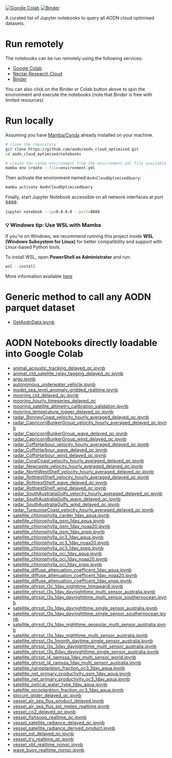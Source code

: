 [![Google Colab](https://colab.research.google.com/assets/colab-badge.svg)](https://colab.research.google.com/github/aodn/aodn_cloud_optimised/)
[![Binder](https://mybinder.org/badge_logo.svg)](https://mybinder.org/v2/gh/aodn/aodn_cloud_optimised/main?filepath=notebooks)

A curated list of Jupyter notebooks to query all AODN cloud optimised datasets.

# Run remotely

The notebooks can be run remotely using the following services:

- [Google Colab](https://colab.research.google.com/)
- [Nectar Research Cloud](https://jupyterhub.rc.nectar.org.au/)
- [Binder](https://mybinder.org/)

You can also click on the Binder or Colab button above to spin the environment and execute the notebooks (note that Binder is free with limited resources)

# Run locally

Assuming you have [Mamba/Conda](https://github.com/conda-forge/miniforge) already installed on your machine.

```bash
# clone the repository
git clone https://github.com/aodn/aodn_cloud_optimised.git
cd aodn_cloud_optimised/notebooks

# create the conda environment from the environment.yml file available in the notebook folder (not the repository root folder)
mamba env create --file=environment.yml
```

Then activate the environment named `AodnCloudOptimisedQuery`:

```bash
mamba activate AodnCloudOptimisedQuery
```

Finally, start Jupyter Notebook accessible on all network interfaces at port 8888:

```bash
jupyter notebook --ip=0.0.0.0 --port=8888
```

### 💡 Windows tip: Use WSL with Mamba

If you're on Windows, we recommend running this project inside **WSL (Windows Subsystem for Linux)** for better compatibility and support with Linux-based Python tools.

To install WSL, open **PowerShell as Administrator** and run:

```powershell
wsl --install
```

More information available [here](https://github.com/conda-forge/miniforge?tab=readme-ov-file#windows-subsystem-for-linux-wsl)

# Generic method to call any AODN parquet dataset

- [GetAodnData.ipynb](https://githubtocolab.com/aodn/aodn_cloud_optimised/blob/main/notebooks/GetAodnData.ipynb)

# AODN Notebooks directly loadable into Google Colab

- [animal_acoustic_tracking_delayed_qc.ipynb](https://githubtocolab.com/aodn/aodn_cloud_optimised/blob/main/notebooks/animal_acoustic_tracking_delayed_qc.ipynb)
- [animal_ctd_satellite_relay_tagging_delayed_qc.ipynb](https://githubtocolab.com/aodn/aodn_cloud_optimised/blob/main/notebooks/animal_ctd_satellite_relay_tagging_delayed_qc.ipynb)
- [argo.ipynb](https://githubtocolab.com/aodn/aodn_cloud_optimised/blob/main/notebooks/argo.ipynb)
- [autonomous_underwater_vehicle.ipynb](https://githubtocolab.com/aodn/aodn_cloud_optimised/blob/main/notebooks/autonomous_underwater_vehicle.ipynb)
- [model_sea_level_anomaly_gridded_realtime.ipynb](https://githubtocolab.com/aodn/aodn_cloud_optimised/blob/main/notebooks/model_sea_level_anomaly_gridded_realtime.ipynb)
- [mooring_ctd_delayed_qc.ipynb](https://githubtocolab.com/aodn/aodn_cloud_optimised/blob/main/notebooks/mooring_ctd_delayed_qc.ipynb)
- [mooring_hourly_timeseries_delayed_qc](https://githubtocolab.com/aodn/aodn_cloud_optimised/blob/main/notebooks/mooring_hourly_timeseries_delayed_qc.ipynb)
- [mooring_satellite_altimetry_calibration_validation.ipynb](https://githubtocolab.com/aodn/aodn_cloud_optimised/blob/main/notebooks/mooring_satellite_altimetry_calibration_validation.ipynb)
- [mooring_temperature_logger_delayed_qc.ipynb](https://githubtocolab.com/aodn/aodn_cloud_optimised/blob/main/notebooks/mooring_temperature_logger_delayed_qc.ipynb)
- [radar_BonneyCoast_velocity_hourly_averaged_delayed_qc.ipynb](https://githubtocolab.com/aodn/aodn_cloud_optimised/blob/main/notebooks/radar_BonneyCoast_velocity_hourly_averaged_delayed_qc.ipynb)
- [radar_CapricornBunkerGroup_velocity_hourly_averaged_delayed_qc.ipynb](https://githubtocolab.com/aodn/aodn_cloud_optimised/blob/main/notebooks/radar_CapricornBunkerGroup_velocity_hourly_averaged_delayed_qc.ipynb)
- [radar_CapricornBunkerGroup_wave_delayed_qc.ipynb](https://githubtocolab.com/aodn/aodn_cloud_optimised/blob/main/notebooks/radar_CapricornBunkerGroup_wave_delayed_qc.ipynb)
- [radar_CapricornBunkerGroup_wind_delayed_qc.ipynb](https://githubtocolab.com/aodn/aodn_cloud_optimised/blob/main/notebooks/radar_CapricornBunkerGroup_wind_delayed_qc.ipynb)
- [radar_CoffsHarbour_velocity_hourly_averaged_delayed_qc.ipynb](https://githubtocolab.com/aodn/aodn_cloud_optimised/blob/main/notebooks/radar_CoffsHarbour_velocity_hourly_averaged_delayed_qc.ipynb)
- [radar_CoffsHarbour_wave_delayed_qc.ipynb](https://githubtocolab.com/aodn/aodn_cloud_optimised/blob/main/notebooks/radar_CoffsHarbour_wave_delayed_qc.ipynb)
- [radar_CoffsHarbour_wind_delayed_qc.ipynb](https://githubtocolab.com/aodn/aodn_cloud_optimised/blob/main/notebooks/radar_CoffsHarbour_wind_delayed_qc.ipynb)
- [radar_CoralCoast_velocity_hourly_averaged_delayed_qc.ipynb](https://githubtocolab.com/aodn/aodn_cloud_optimised/blob/main/notebooks/radar_CoralCoast_velocity_hourly_averaged_delayed_qc.ipynb)
- [radar_Newcastle_velocity_hourly_averaged_delayed_qc.ipynb](https://githubtocolab.com/aodn/aodn_cloud_optimised/blob/main/notebooks/radar_Newcastle_velocity_hourly_averaged_delayed_qc.ipynb)
- [radar_NorthWestShelf_velocity_hourly_averaged_delayed_qc.ipynb](https://githubtocolab.com/aodn/aodn_cloud_optimised/blob/main/notebooks/radar_NorthWestShelf_velocity_hourly_averaged_delayed_qc.ipynb)
- [radar_RottnestShelf_velocity_hourly_averaged_delayed_qc.ipynb](https://githubtocolab.com/aodn/aodn_cloud_optimised/blob/main/notebooks/radar_RottnestShelf_velocity_hourly_averaged_delayed_qc.ipynb)
- [radar_RottnestShelf_wave_delayed_qc.ipynb](https://githubtocolab.com/aodn/aodn_cloud_optimised/blob/main/notebooks/radar_RottnestShelf_wave_delayed_qc.ipynb)
- [radar_RottnestShelf_wind_delayed_qc.ipynb](https://githubtocolab.com/aodn/aodn_cloud_optimised/blob/main/notebooks/radar_RottnestShelf_wind_delayed_qc.ipynb)
- [radar_SouthAustraliaGulfs_velocity_hourly_averaged_delayed_qc.ipynb](https://githubtocolab.com/aodn/aodn_cloud_optimised/blob/main/notebooks/radar_SouthAustraliaGulfs_velocity_hourly_averaged_delayed_qc.ipynb)
- [radar_SouthAustraliaGulfs_wave_delayed_qc.ipynb](https://githubtocolab.com/aodn/aodn_cloud_optimised/blob/main/notebooks/radar_SouthAustraliaGulfs_wave_delayed_qc.ipynb)
- [radar_SouthAustraliaGulfs_wind_delayed_qc.ipynb](https://githubtocolab.com/aodn/aodn_cloud_optimised/blob/main/notebooks/radar_SouthAustraliaGulfs_wind_delayed_qc.ipynb)
- [radar_TurquoiseCoast_velocity_hourly_averaged_delayed_qc.ipynb](https://githubtocolab.com/aodn/aodn_cloud_optimised/blob/main/notebooks/radar_TurquoiseCoast_velocity_hourly_averaged_delayed_qc.ipynb)
- [satellite_chlorophylla_carder_1day_aqua.ipynb](https://githubtocolab.com/aodn/aodn_cloud_optimised/blob/main/notebooks/satellite_chlorophylla_carder_1day_aqua.ipynb)
- [satellite_chlorophylla_gsm_1day_aqua.ipynb](https://githubtocolab.com/aodn/aodn_cloud_optimised/blob/main/notebooks/satellite_chlorophylla_gsm_1day_aqua.ipynb)
- [satellite_chlorophylla_gsm_1day_noaa20.ipynb](https://githubtocolab.com/aodn/aodn_cloud_optimised/blob/main/notebooks/satellite_chlorophylla_gsm_1day_noaa20.ipynb)
- [satellite_chlorophylla_gsm_1day_snpp.ipynb](https://githubtocolab.com/aodn/aodn_cloud_optimised/blob/main/notebooks/satellite_chlorophylla_gsm_1day_snpp.ipynb)
- [satellite_chlorophylla_oc3_1day_aqua.ipynb](https://githubtocolab.com/aodn/aodn_cloud_optimised/blob/main/notebooks/satellite_chlorophylla_oc3_1day_aqua.ipynb)
- [satellite_chlorophylla_oc3_1day_noaa20.ipynb](https://githubtocolab.com/aodn/aodn_cloud_optimised/blob/main/notebooks/satellite_chlorophylla_oc3_1day_noaa20.ipynb)
- [satellite_chlorophylla_oc3_1day_snpp.ipynb](https://githubtocolab.com/aodn/aodn_cloud_optimised/blob/main/notebooks/satellite_chlorophylla_oc3_1day_snpp.ipynb)
- [satellite_chlorophylla_oci_1day_aqua.ipynb](https://githubtocolab.com/aodn/aodn_cloud_optimised/blob/main/notebooks/satellite_chlorophylla_oci_1day_aqua.ipynb)
- [satellite_chlorophylla_oci_1day_noaa20.ipynb](https://githubtocolab.com/aodn/aodn_cloud_optimised/blob/main/notebooks/satellite_chlorophylla_oci_1day_noaa20.ipynb)
- [satellite_chlorophylla_oci_1day_snpp.ipynb](https://githubtocolab.com/aodn/aodn_cloud_optimised/blob/main/notebooks/satellite_chlorophylla_oci_1day_snpp.ipynb)
- [satellite_diffuse_attenuation_coefficent_1day_aqua.ipynb](https://githubtocolab.com/aodn/aodn_cloud_optimised/blob/main/notebooks/satellite_diffuse_attenuation_coefficent_1day_aqua.ipynb)
- [satellite_diffuse_attenuation_coefficent_1day_noaa20.ipynb](https://githubtocolab.com/aodn/aodn_cloud_optimised/blob/main/notebooks/satellite_diffuse_attenuation_coefficent_1day_noaa20.ipynb)
- [satellite_diffuse_attenuation_coefficent_1day_snpp.ipynb](https://githubtocolab.com/aodn/aodn_cloud_optimised/blob/main/notebooks/satellite_diffuse_attenuation_coefficent_1day_snpp.ipynb)
- [satellite_ghrsst_l3c_1day_nighttime_himawari8.ipynb](https://githubtocolab.com/aodn/aodn_cloud_optimised/blob/main/notebooks/satellite_ghrsst_l3c_1day_nighttime_himawari8.ipynb)
- [satellite_ghrsst_l3s_1day_daynighttime_multi_sensor_australia.ipynb](https://githubtocolab.com/aodn/aodn_cloud_optimised/blob/main/notebooks/satellite_ghrsst_l3s_1day_daynighttime_multi_sensor_australia.ipynb)
- [satellite_ghrsst_l3s_1day_daynighttime_multi_sensor_southernocean.ipynb](https://githubtocolab.com/aodn/aodn_cloud_optimised/blob/main/notebooks/satellite_ghrsst_l3s_1day_daynighttime_multi_sensor_southernocean.ipynb)
- [satellite_ghrsst_l3s_1day_daynighttime_single_sensor_australia.ipynb](https://githubtocolab.com/aodn/aodn_cloud_optimised/blob/main/notebooks/satellite_ghrsst_l3s_1day_daynighttime_single_sensor_australia.ipynb)
- [satellite_ghrsst_l3s_1day_daynighttime_single_sensor_southernocean.ipynb](https://githubtocolab.com/aodn/aodn_cloud_optimised/blob/main/notebooks/satellite_ghrsst_l3s_1day_daynighttime_single_sensor_southernocean.ipynb)
- [satellite_ghrsst_l3s_1day_nighttime_geopolar_multi_sensor_australia.ipynb](https://githubtocolab.com/aodn/aodn_cloud_optimised/blob/main/notebooks/satellite_ghrsst_l3s_1day_nighttime_geopolar_multi_sensor_australia.ipynb)
- [satellite_ghrsst_l3s_1day_nighttime_multi_sensor_australia.ipynb](https://githubtocolab.com/aodn/aodn_cloud_optimised/blob/main/notebooks/satellite_ghrsst_l3s_1day_nighttime_multi_sensor_australia.ipynb)
- [satellite_ghrsst_l3s_1month_daytime_single_sensor_australia.ipynb](https://githubtocolab.com/aodn/aodn_cloud_optimised/blob/main/notebooks/satellite_ghrsst_l3s_1month_daytime_single_sensor_australia.ipynb)
- [satellite_ghrsst_l3s_3day_daynighttime_multi_sensor_australia.ipynb](https://githubtocolab.com/aodn/aodn_cloud_optimised/blob/main/notebooks/satellite_ghrsst_l3s_3day_daynighttime_multi_sensor_australia.ipynb)
- [satellite_ghrsst_l3s_6day_daynighttime_single_sensor_australia.ipynb](https://githubtocolab.com/aodn/aodn_cloud_optimised/blob/main/notebooks/satellite_ghrsst_l3s_6day_daynighttime_single_sensor_australia.ipynb)
- [satellite_ghrsst_l4_gamssa_1day_multi_sensor_world.ipynb](https://githubtocolab.com/aodn/aodn_cloud_optimised/blob/main/notebooks/satellite_ghrsst_l4_gamssa_1day_multi_sensor_world.ipynb)
- [satellite_ghrsst_l4_ramssa_1day_multi_sensor_australia.ipynb](https://githubtocolab.com/aodn/aodn_cloud_optimised/blob/main/notebooks/satellite_ghrsst_l4_ramssa_1day_multi_sensor_australia.ipynb)
- [satellite_nanoplankton_fraction_oc3_1day_aqua.ipynb](https://githubtocolab.com/aodn/aodn_cloud_optimised/blob/main/notebooks/satellite_nanoplankton_fraction_oc3_1day_aqua.ipynb)
- [satellite_net_primary_productivity_gsm_1day_aqua.ipynb](https://githubtocolab.com/aodn/aodn_cloud_optimised/blob/main/notebooks/satellite_net_primary_productivity_gsm_1day_aqua.ipynb)
- [satellite_net_primary_productivity_oc3_1day_aqua.ipynb](https://githubtocolab.com/aodn/aodn_cloud_optimised/blob/main/notebooks/satellite_net_primary_productivity_oc3_1day_aqua.ipynb)
- [satellite_optical_water_type_1day_aqua.ipynb](https://githubtocolab.com/aodn/aodn_cloud_optimised/blob/main/notebooks/satellite_optical_water_type_1day_aqua.ipynb)
- [satellite_picoplankton_fraction_oc3_1day_aqua.ipynb](https://githubtocolab.com/aodn/aodn_cloud_optimised/blob/main/notebooks/satellite_picoplankton_fraction_oc3_1day_aqua.ipynb)
- [slocum_glider_delayed_qc.ipynb](https://githubtocolab.com/aodn/aodn_cloud_optimised/blob/main/notebooks/slocum_glider_delayed_qc.ipynb)
- [vessel_air_sea_flux_product_delayed.ipynb](https://githubtocolab.com/aodn/aodn_cloud_optimised/blob/main/notebooks/vessel_air_sea_flux_product_delayed.ipynb)
- [vessel_air_sea_flux_sst_meteo_realtime.ipynb](https://githubtocolab.com/aodn/aodn_cloud_optimised/blob/main/notebooks/vessel_air_sea_flux_sst_meteo_realtime.ipynb)
- [vessel_co2_delayed_qc.ipynb](https://githubtocolab.com/aodn/aodn_cloud_optimised/blob/main/notebooks/vessel_co2_delayed_qc.ipynb)
- [vessel_fishsoop_realtime_qc.ipynb](https://githubtocolab.com/aodn/aodn_cloud_optimised/blob/main/notebooks/vessel_fishsoop_realtime_qc.ipynb)
- [vessel_satellite_radiance_delayed_qc.ipynb](https://githubtocolab.com/aodn/aodn_cloud_optimised/blob/main/notebooks/vessel_satellite_radiance_delayed_qc.ipynb)
- [vessel_satellite_radiance_derived_product.ipynb](https://githubtocolab.com/aodn/aodn_cloud_optimised/blob/main/notebooks/vessel_satellite_radiance_derived_product.ipynb)
- [vessel_sst_delayed_qc.ipynb](https://githubtocolab.com/aodn/aodn_cloud_optimised/blob/main/notebooks/vessel_sst_delayed_qc.ipynb)
- [vessel_trv_realtime_qc.ipynb](https://githubtocolab.com/aodn/aodn_cloud_optimised/blob/main/notebooks/vessel_trv_realtime_qc.ipynb)
- [vessel_xbt_realtime_nonqc.ipynb](https://githubtocolab.com/aodn/aodn_cloud_optimised/blob/main/notebooks/vessel_xbt_realtime_nonqc.ipynb)
- [wave_buoy_realtime_nonqc.ipynb](https://githubtocolab.com/aodn/aodn_cloud_optimised/blob/main/notebooks/wave_buoy_realtime_nonqc.ipynb)

```

```
